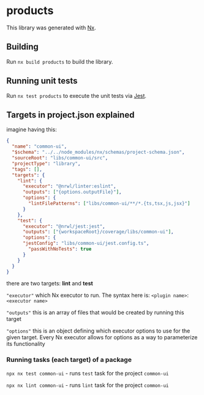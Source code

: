 # products

This library was generated with [Nx](https://nx.dev).

## Building

Run `nx build products` to build the library.

## Running unit tests

Run `nx test products` to execute the unit tests via [Jest](https://jestjs.io).

## Targets in project.json explained

imagine having this:
```json
{
  "name": "common-ui",
  "$schema": "../../node_modules/nx/schemas/project-schema.json",
  "sourceRoot": "libs/common-ui/src",
  "projectType": "library",
  "tags": [],
  "targets": {
    "lint": {
      "executor": "@nrwl/linter:eslint",
      "outputs": ["{options.outputFile}"],
      "options": {
        "lintFilePatterns": ["libs/common-ui/**/*.{ts,tsx,js,jsx}"]
      }
    },
    "test": {
      "executor": "@nrwl/jest:jest",
      "outputs": ["{workspaceRoot}/coverage/libs/common-ui"],
      "options": {
      "jestConfig": "libs/common-ui/jest.config.ts",
        "passWithNoTests": true
      }
    }
  }
}
```
there are two targets:  **lint** and **test**

`"executor"` which Nx executor to run. The syntax here is: `<plugin name>`:`<executor name>`

`"outputs"` this is an array of files that would be created by running this target

`"options"` this is an object defining which executor options to use for the given target. Every Nx executor allows for options as a way to parameterize its functionality

### Running tasks (each target) of a package

`npx nx test common-ui` - runs `test` task for the project `common-ui`

`npx nx lint common-ui` - runs `lint` task for the project `common-ui`
